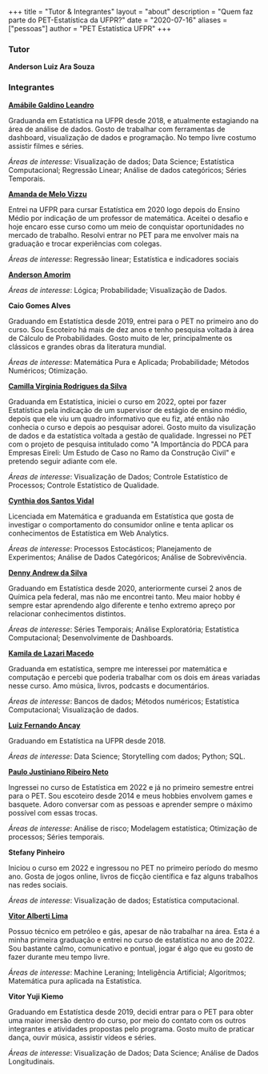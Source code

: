 +++
title = "Tutor & Integrantes"
layout = "about"
description = "Quem faz parte do PET-Estatística da UFPR?"
date = "2020-07-16"
aliases = ["pessoas"]
author = "PET Estatística UFPR"
+++


### Tutor

**Anderson Luiz Ara Souza**


### Integrantes

**[Amábile Galdino Leandro](https://www.linkedin.com/in/am%C3%A1bile-galdino-678801181)**

Graduanda em Estatística na UFPR desde 2018, e  atualmente estagiando na área de análise de dados. Gosto de trabalhar com ferramentas de dashboard, visualização de dados e programação. No tempo livre costumo assistir filmes e séries.

_Áreas de interesse_: Visualização de dados; Data Science; Estatística Computacional; Regressão Linear; Análise de dados categóricos; Séries Temporais.


**[Amanda de Melo Vizzu](https://www.linkedin.com/in/amanda-vizzu-5b0530222)**

Entrei na UFPR para cursar Estatística em 2020 logo depois do Ensino Médio por indicação de um professor de matemática. Aceitei o desafio e hoje encaro esse curso como um meio de conquistar oportunidades no mercado de trabalho. Resolvi entrar no PET para me envolver mais na graduação e trocar experiências com colegas.

_Áreas de interesse_: Regressão linear; Estatística e indicadores sociais

**[Anderson Amorim](https://www.linkedin.com/mwlite/in/anderson-amorim-5328771a2)**

_Áreas de interesse_: Lógica; Probabilidade; Visualização de Dados.

**Caio Gomes Alves**

Graduando em Estatística desde 2019, entrei para o PET no primeiro ano do curso. Sou Escoteiro há mais de dez anos e tenho pesquisa voltada à área de Cálculo de Probabilidades. Gosto muito de ler, principalmente os clássicos e grandes obras da literatura mundial.

_Áreas de interesse_: Matemática Pura e Aplicada; Probabilidade; Métodos Numéricos; Otimização.

**[Camilla Virginia Rodrigues da Silva](https://www.linkedin.com/in/camilla-silva-205a02204/)**

Graduanda em Estatística, iniciei o curso em 2022, optei por fazer Estatística pela indicação de um supervisor de estágio de ensino médio, depois que ele viu um quadro informativo que eu fiz, até então não conhecia o curso e depois ao pesquisar adorei. Gosto muito da visulização de dados e da estatística voltada a gestão de qualidade. Ingressei no PET com o projeto de pesquisa intitulado como "A Importância do PDCA para Empresas Eireli: Um Estudo de Caso no Ramo da Construção Civil" e pretendo seguir adiante com ele.

_Áreas de interesse_: Visualização de Dados; Controle Estatístico de Processos; Controle Estatístico de Qualidade.

**[Cynthia dos Santos Vidal](https://www.linkedin.com/in/cynthia-vidal-b55126148/)**

Licenciada em Matemática e graduanda em Estatística que gosta de investigar o comportamento do consumidor online e tenta aplicar os conhecimentos de Estatística em Web Analytics.

_Áreas de interesse_: Processos Estocásticos; Planejamento de Experimentos; Análise de Dados Categóricos; Análise de Sobrevivência.

**[Denny Andrew da Silva](https://www.linkedin.com/in/denny-andrew-137598160/)**

Graduando em Estatística desde 2020, anteriormente cursei 2 anos de Química pela
federal, mas não me encontrei tanto. Meu maior hobby é sempre estar aprendendo
algo diferente e tenho extremo apreço por relacionar conhecimentos distintos.

_Áreas de interesse_: Séries Temporais; Análise Exploratória; Estatística Computacional; Desenvolvimente de Dashboards.

**[Kamila de Lazari Macedo](https://www.linkedin.com/in/kamila-macedo-8138b0253)**

Graduanda em estatística,  sempre me interessei por matemática e computação e percebi que poderia trabalhar com os dois em áreas variadas nesse curso. Amo música, livros, podcasts e documentários.

_Áreas de interesse_: Bancos de dados; Métodos numéricos; Estatística Computacional; Visualização de dados.

**[Luiz Fernando Ancay](https://www.linkedin.com/in/luiz-fernando-an%C3%A7ay-b8286b182/)**

Graduando em Estatística na UFPR desde 2018.

_Áreas de interesse_: Data Science; Storytelling com dados; Python; SQL.

**[Paulo Justiniano Ribeiro Neto](https://www.linkedin.com/in/paulo-justiniano-a0297a210/)**

Ingressei no curso de Estatística em 2022 e já no primeiro semestre entrei para o PET. Sou escoteiro desde 2014 e meus hobbies envolvem games e basquete. Adoro conversar com as pessoas e aprender sempre o máximo possível com essas trocas.

_Áreas de interesse_: Análise de risco; Modelagem estatística; Otimização de processos; Séries temporais.

**Stefany Pinheiro**

Iniciou o curso em 2022 e ingressou no PET no primeiro período do mesmo ano. Gosta de jogos online, livros de ficção científica e faz alguns trabalhos nas redes sociais.

_Áreas de interesse_: Visualização de dados; Estatística computacional.

**[Vitor Alberti Lima](https://www.linkedin.com/in/vitor-alberti-lima-899832252/)**

Possuo técnico em petróleo e gás, apesar de não trabalhar na área. Esta é a minha primeira graduação e entrei no curso de estatística no ano de 2022. Sou bastante calmo, comunicativo e pontual, jogar é algo que eu gosto de fazer durante meu tempo livre.

_Áreas de interesse_: Machine Leraning; Inteligência Artificial; Algoritmos; Matemática pura aplicada na Estatistíca.

**Vitor Yuji Kiemo**

Graduando em Estatística desde 2019, decidi entrar para o PET para obter uma maior imersão dentro do curso, por meio do contato com os outros integrantes e atividades propostas pelo programa. Gosto muito de praticar dança, ouvir música, assistir vídeos e séries.

_Áreas de interesse_: Visualização de Dados; Data Science; Análise de Dados Longitudinais.
